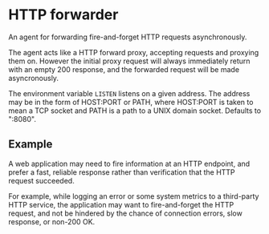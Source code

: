 # HTTP forwarder

An agent for forwarding fire-and-forget HTTP requests asynchronously.

The agent acts like a HTTP forward proxy, accepting requests
and proxying them on. However the initial proxy request will always
immediately return with an empty 200 response, and the forwarded request
will be made asyncronously.

The environment variable `LISTEN` listens on a given address. The
address may be in the form of HOST:PORT or PATH, where HOST:PORT is
taken to mean a TCP socket and PATH is a path to a UNIX domain socket.
Defaults to ":8080".

## Example

A web application may need to fire information at an HTTP endpoint, and prefer
a fast, reliable response rather than verification that the HTTP request
succeeded.

For example, while logging an error or some system metrics to a third-party
HTTP service, the application may want to fire-and-forget the HTTP request, and
not be hindered by the chance of connection errors, slow response, or non-200
OK.
